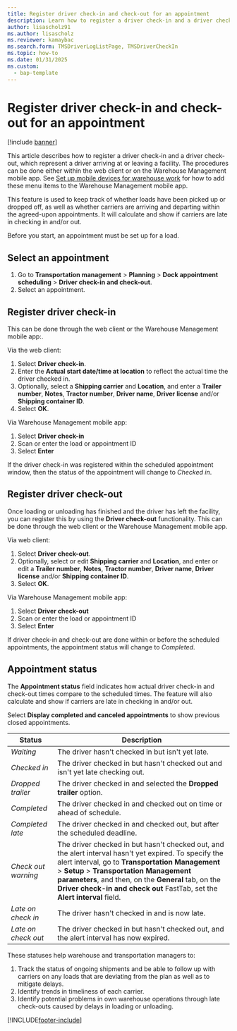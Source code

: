 ```yaml
---
title: Register driver check-in and check-out for an appointment
description: Learn how to register a driver check-in and a driver check-out, and how to interpret the appointment status with an outline for selecting an appointment.
author: lisascholz91
ms.author: lisascholz
ms.reviewer: kamaybac
ms.search.form: TMSDriverLogListPage, TMSDriverCheckIn
ms.topic: how-to
ms.date: 01/31/2025
ms.custom: 
  - bap-template
---
```


# Register driver check-in and check-out for an appointment

[!include [banner](../../includes/banner.md)]

This article describes how to register a driver check-in and a driver check-out, which represent a driver arriving at or leaving a facility. The procedures can be done either within the web client or on the Warehouse Management mobile app. See [Set up mobile devices for warehouse work](/dynamics365/supply-chain/warehousing/configure-mobile-devices-warehouse) for how to add these menu items to the Warehouse Management mobile app.

This feature is used to keep track of whether loads have been picked up or dropped off, as well as whether carriers are arriving and departing within the agreed-upon appointments. It will calculate and show if carriers are late in checking in and/or out.

Before you start, an appointment must be set up for a load.

## Select an appointment

1. Go to **Transportation management** \> **Planning** \> **Dock appointment scheduling** \> **Driver check-in and check-out**.
2. Select an appointment.

## Register driver check-in

This can be done through the web client or the Warehouse Management mobile app:.

Via the web client:
1. Select **Driver check-in**.
2. Enter the **Actual start date/time at location** to reflect the actual time the driver checked in.
3. Optionally, select a **Shipping carrier** and **Location**, and enter a **Trailer number**, **Notes**, **Tractor number**, **Driver name**, **Driver license** and/or **Shipping container ID**.
5. Select **OK**.

Via Warehouse Management mobile app:
1. Select **Driver check-in**
2. Scan or enter the load or appointment ID
3. Select **Enter**

If the driver check-in was registered within the scheduled appointment window, then the status of the appointment will change to *Checked in*. 

## Register driver check-out

Once loading or unloading has finished and the driver has left the facility, you can register this by using the **Driver check-out** functionality. This can be done through the web client or the Warehouse Management mobile app.

Via web client:

1. Select **Driver check-out**.
2. Optionally, select or edit **Shipping carrier** and **Location**, and enter or edit a **Trailer number**, **Notes**, **Tractor number**, **Driver name**, **Driver license** and/or **Shipping container ID**.
3. Select **OK**.

Via Warehouse Management mobile app:
1. Select **Driver check-out**
2. Scan or enter the load or appointment ID
3. Select **Enter**

If driver check-in and check-out are done within or before the scheduled appointments, the appointment status will change to *Completed*.

## Appointment status

The **Appointment status** field indicates how actual driver check-in and check-out times compare to the scheduled times. The feature will also calculate and show if carriers are late in checking in and/or out.

Select **Display completed and canceled appointments** to show previous closed appointments.

| Status | Description |
|--------|-------------|
| *Waiting* | The driver hasn't checked in but isn't yet late. |
| *Checked in* | The driver checked in but hasn't checked out and isn't yet late checking out. |
| *Dropped trailer* | The driver checked in and selected the **Dropped trailer** option. |
| *Completed* | The driver checked in and checked out on time or ahead of schedule. |
| *Completed late* | The driver checked in and checked out, but after the scheduled deadline. |
| *Check out warning* | The driver checked in but hasn't checked out, and the alert interval hasn't yet expired. To specify the alert interval, go to **Transportation Management** \> **Setup** \> **Transportation Management parameters**, and then, on the **General** tab, on the **Driver check-in and check out** FastTab, set the **Alert interval** field. |
| *Late on check in* | The driver hasn't checked in and is now late. |
| *Late on check out* | The driver checked in but hasn't checked out, and the alert interval has now expired. |

These statuses help warehouse and transportation managers to:
1.	Track the status of ongoing shipments and be able to follow up with carriers on any loads that are deviating from the plan as well as to mitigate delays.
2.	Identify trends in timeliness of each carrier.
3.	Identify potential problems in own warehouse operations through late check-outs caused by delays in loading or unloading.


[!INCLUDE[footer-include](../../../includes/footer-banner.md)]
